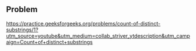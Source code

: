 ## Problem

https://practice.geeksforgeeks.org/problems/count-of-distinct-substrings/1?utm_source=youtube&utm_medium=collab_striver_ytdescription&utm_campaign=Count+of+distinct+substrings
